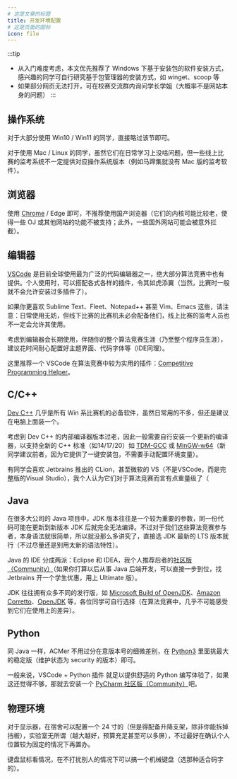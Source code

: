 ```yaml
---
# 这是文章的标题
title: 开发环境配置
# 这是页面的图标
icon: file
---
```


<!-- more -->

:::tip
* 从入门难度考虑，本文优先推荐了 Windows 下基于安装包的软件安装方式，感兴趣的同学可自行研究基于包管理器的安装方式，如 winget、scoop 等
* 如果部分网页无法打开，可在校赛交流群内询问学长学姐（大概率不是网站本身的问题）
:::

## 操作系统

对于大部分使用 Win10 / Win11 的同学，直接略过该节即可。

对于使用 Mac / Linux 的同学，虽然它们在日常学习上没啥问题，但一些线上比赛的监考系统不一定提供对应操作系统版本（例如马蹄集就没有 Mac 版的监考软件）。

## 浏览器

使用 [Chrome](https://www.google.com/intl/zh-CN/chrome/) / Edge 即可，不推荐使用国产浏览器（它们的内核可能比较老，使得一些 OJ 或其他网站的功能不被支持；此外，一些国外网站可能会被意外拦截）。

## 编辑器

[VSCode](https://code.visualstudio.com/) 是目前全球使用最为广泛的代码编辑器之一，绝大部分算法竞赛中也有提供。个人使用时，可以搭配各式各样的插件，令其如虎添翼（当然，比赛时一般就不会允许安装过多插件了）。

如果你更喜欢 Sublime Text、Fleet、Notepad++ 甚至 Vim、Emacs 这些，请注意：日常使用无妨，但线下比赛的比赛机未必会配备他们，线上比赛的监考人员也不一定会允许其使用。

考虑到编辑器会长期使用，伴随你的整个算法竞赛生涯（乃至整个程序员生涯），建议花时间耐心配置好主题界面、代码字体等（IDE同理）。

这里推荐一个 VSCode 在算法竞赛中较为实用的插件：[Competitive Programming Helper](https://marketplace.visualstudio.com/items?itemName=DivyanshuAgrawal.competitive-programming-helper)。

## C/C++

[Dev C++](https://pc.qq.com/detail/16/detail_163136.html) 几乎是所有 Win 系比赛机的必备软件，虽然日常用的不多，但还是建议在电脑上面装一个。

考虑到 Dev C++ 的内部编译器版本过老，因此一般需要自行安装一个更新的编译器，以支持全新的 C++ 标准（如14/17/20）如 [TDM-GCC](https://jmeubank.github.io/tdm-gcc/) 或 [MinGW-w64](https://www.mingw-w64.org/downloads/)（新同学建议前者，因为它提供了一键安装包，不需要手动配置环境变量）。

有同学会喜欢 Jetbrains 推出的 CLion，甚至微软的 VS（不是VSCode，而是完整版的Visual Studio），我个人认为它们对于算法竞赛而言有点重量级了（

## Java

在很多大公司的 Java 项目中，JDK 版本往往是一个较为重要的参数，同一份代码可能在更新到新版本 JDK 后就完全无法编译。不过对于我们这些算法竞赛参与者，本身语法就很简单，所以就没那么多讲究了，直接选 JDK 最新的 LTS 版本就行（不过尽量还是别用太新的语法特性）。

Java 的 IDE 分成两派：Eclipse 和 IDEA，我个人推荐后者的[社区版（Community）](https://www.jetbrains.com/zh-cn/idea/download/)（如果你打算以后从事 Java 后端开发，可以直接一步到位，找 Jetbrains 开一个学生优惠，用上 Ultimate 版）。

JDK 往往拥有众多不同的发行版，如 [Microsoft Build of OpenJDK](https://learn.microsoft.com/zh-cn/java/openjdk/download)、[Amazon Corretto](https://aws.amazon.com/cn/corretto/)、[OpenJDK](https://openjdk.org/) 等，各位同学可自行选择（在算法竞赛中，几乎不可能感受到它们在使用上的差异）。

## Python

同 Java 一样，ACMer 不用过分在意版本号的细微差别，在 [Python3](https://www.python.org/downloads/) 里面挑最大的稳定版（维护状态为 security 的版本）即可。

一般来说，VSCode + Python 插件 就足以提供舒适的 Python 编写体验了，如果这还觉得不够，那就去安装一个 [PyCharm 社区版（Community）](https://www.jetbrains.com/zh-cn/pycharm/download/)吧。

## 物理环境

对于显示器，在宿舍可以配置一个 24 寸的（但是得配备升降支架，除非你能拆掉挡板），实验室无所谓（越大越好，预算充足甚至可以多屏），不过最好在确认个人位置较为固定的情况下再置办。

键盘鼠标看情况，在不打扰别人的情况下可以搞一个机械键盘（选那种适合码字的）。

